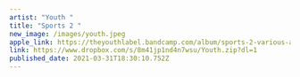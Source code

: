```yaml
---
artist: "Youth "
title: "Sports 2 "
new_image: /images/youth.jpeg
apple_link: https://theyouthlabel.bandcamp.com/album/sports-2-various-artists-yocd6
link: https://www.dropbox.com/s/8m41jp1nd4n7wsu/Youth.zip?dl=1
published_date: 2021-03-31T18:30:10.752Z
---
```

